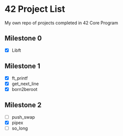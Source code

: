 # 42 Project List

My own repo of projects completed in 42 Core Program

## Milestone 0

- [x] Libft

## Milestone 1

- [x] ft_printf
- [x] get_next_line
- [x] born2beroot

## Milestone 2

- [ ] push_swap
- [x] pipex
- [ ] so_long
